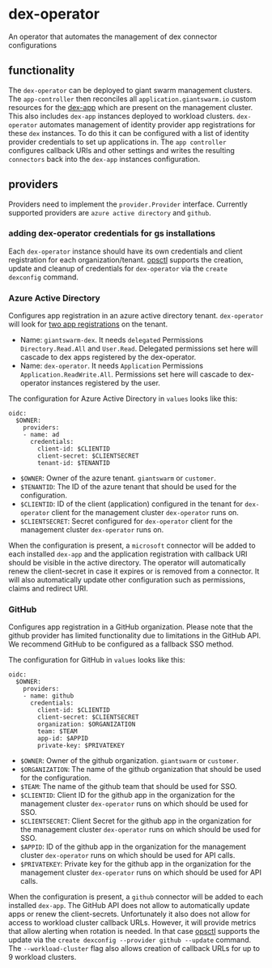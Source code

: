 # dex-operator

An operator that automates the management of dex connector configurations

## functionality

The `dex-operator` can be deployed to giant swarm management clusters.
The `app-controller` then reconciles all `application.giantswarm.io` custom resources for the [dex-app](https://github.com/giantswarm/dex-app) which are present on the management cluster.
This also includes `dex-app` instances deployed to workload clusters.
`dex-operator` automates management of identity provider app registrations for these `dex` instances.
To do this it can be configured with a list of identity provider credentials to set up applications in.
The `app controller` configures callback URIs and other settings and writes the resulting `connectors` back into the `dex-app` instances configuration.

## providers

Providers need to implement the `provider.Provider` interface.
Currently supported providers are `azure active directory` and `github`.

### adding dex-operator credentials for gs installations

Each `dex-operator` instance should have its own credentials and client registration for each organization/tenant.
[opsctl](https://github.com/giantswarm/opsctl) supports the creation, update and cleanup of credentials for `dex-operator` via the `create dexconfig` command.

### Azure Active Directory

Configures app registration in an azure active directory tenant.
`dex-operator` will look for [two app registrations](https://learn.microsoft.com/en-us/azure/active-directory/develop/quickstart-register-app) on the tenant.

- Name: `giantswarm-dex`. It needs `delegated` Permissions `Directory.Read.All` and `User.Read`. Delegated permissions set here will cascade to dex apps registered by the dex-operator.
- Name: `dex-operator`. It needs `Application` Permissions `Application.ReadWrite.All`. Permissions set here will cascade to dex-operator instances registered by the user.


The configuration for Azure Active Directory in  `values` looks like this:
```
oidc:
  $OWNER:
    providers:
    - name: ad
      credentials:
        client-id: $CLIENTID
        client-secret: $CLIENTSECRET
        tenant-id: $TENANTID
```
- `$OWNER`: Owner of the azure tenant. `giantswarm` or `customer`.
- `$TENANTID`: The ID of the azure tenant that should be used for the configuration.
- `$CLIENTID`: ID of the client (application) configured in the tenant for `dex-operator` client for the management cluster `dex-operator` runs on.
- `$CLIENTSECRET`: Secret configured for `dex-operator` client for the management cluster `dex-operator` runs on.

When the configuration is present, a `microsoft` connector will be added to each installed `dex-app` and the application registration with callback URI should be visible in the active directory.
The operator will automatically renew the client-secret in case it expires or is removed from a connector.
It will also automatically update other configuration such as permissions, claims and redirect URI.

### GitHub

Configures app registration in a GitHub organization.
Please note that the github provider has limited functionality due to limitations in the GitHub API.
We recommend GitHub to be configured as a fallback SSO method.


The configuration for GitHub in  `values` looks like this:
```
oidc:
  $OWNER:
    providers:
    - name: github
      credentials:
        client-id: $CLIENTID
        client-secret: $CLIENTSECRET
        organization: $ORGANIZATION
        team: $TEAM
        app-id: $APPID
        private-key: $PRIVATEKEY
```
- `$OWNER`: Owner of the github organization. `giantswarm` or `customer`.
- `$ORGANIZATION`: The name of the github organization that should be used for the configuration.
- `$TEAM`: The name of the github team that should be used for SSO.
- `$CLIENTID`: Client ID for the github app in the organization for the management cluster `dex-operator` runs on which should be used for SSO.
- `$CLIENTSECRET`: Client Secret for the github app in the organization for the management cluster `dex-operator` runs on which should be used for SSO.
- `$APPID`: ID of the github app in the organization for the management cluster `dex-operator` runs on which should be used for API calls.
- `$PRIVATEKEY`: Private key for the github app in the organization for the management cluster `dex-operator` runs on which should be used for API calls.


When the configuration is present, a `github` connector will be added to each installed `dex-app`.
The GitHub API does not allow to automatically update apps or renew the client-secrets.
Unfortunately it also does not allow for access to workload cluster callback URLs.
However, it will provide metrics that allow alerting when rotation is needed.
In that case [opsctl](https://github.com/giantswarm/opsctl) supports the update via the `create dexconfig --provider github --update` command.
The `--workload-cluster` flag also allows creation of callback URLs for up to 9 workload clusters.

